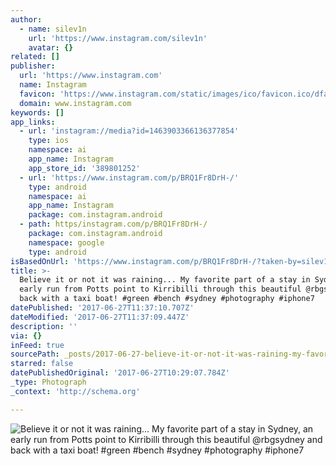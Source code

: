 ```yaml
---
author:
  - name: silev1n
    url: 'https://www.instagram.com/silev1n'
    avatar: {}
related: []
publisher:
  url: 'https://www.instagram.com'
  name: Instagram
  favicon: 'https://www.instagram.com/static/images/ico/favicon.ico/dfa85bb1fd63.ico'
  domain: www.instagram.com
keywords: []
app_links:
  - url: 'instagram://media?id=1463903366136377854'
    type: ios
    namespace: ai
    app_name: Instagram
    app_store_id: '389801252'
  - url: 'https://www.instagram.com/p/BRQ1Fr8DrH-/'
    type: android
    namespace: ai
    app_name: Instagram
    package: com.instagram.android
  - path: https/instagram.com/p/BRQ1Fr8DrH-/
    package: com.instagram.android
    namespace: google
    type: android
isBasedOnUrl: 'https://www.instagram.com/p/BRQ1Fr8DrH-/?taken-by=silev1n'
title: >-
  Believe it or not it was raining... My favorite part of a stay in Sydney, an
  early run from Potts point to Kirribilli through this beautiful @rbgsydney and
  back with a taxi boat! #green #bench #sydney #photography #iphone7
datePublished: '2017-06-27T11:37:10.707Z'
dateModified: '2017-06-27T11:37:09.447Z'
description: ''
via: {}
inFeed: true
sourcePath: _posts/2017-06-27-believe-it-or-not-it-was-raining-my-favorite-part-of-a-st.md
starred: false
datePublishedOriginal: '2017-06-27T10:29:07.784Z'
_type: Photograph
_context: 'http://schema.org'

---
```

![Believe it or not it was raining... My favorite part of a stay in Sydney, an early run from Potts point to Kirribilli through this beautiful @rbgsydney and back with a taxi boat! #green #bench #sydney #photography #iphone7](https://scontent.cdninstagram.com/t51.2885-15/s640x640/sh0.08/e35/17076135_1722566104424070_4318988219157839872_n.jpg)